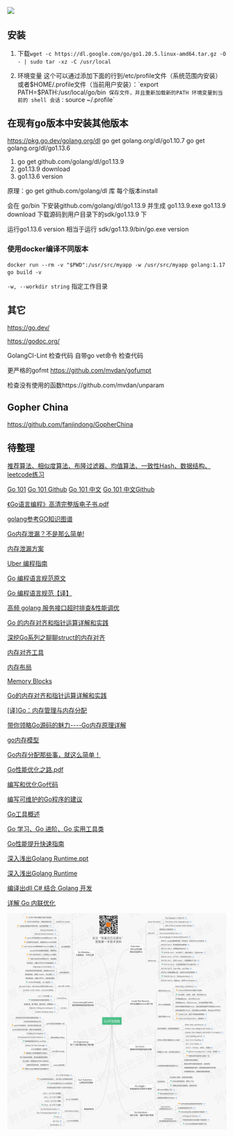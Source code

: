 
![](https://github.com/polaris1119/golangweekly/raw/master/docs/imgs/issue054/history-of-go.png)


## 安装
1. 下载`wget -c https://dl.google.com/go/go1.20.5.linux-amd64.tar.gz -O - | sudo tar -xz -C /usr/local`

2. 环境变量
这个可以通过添加下面的行到/etc/profile文件（系统范围内安装）或者$HOME/.profile文件（当前用户安装）：`export PATH=$PATH:/usr/local/go/bin`
保存文件，并且重新加载新的PATH 环境变量到当前的 shell 会话：`source ~/.profile`

## 在现有go版本中安装其他版本
https://pkg.go.dev/golang.org/dl
go get golang.org/dl/go1.10.7
go get golang.org/dl/go1.13.6

1. go get github.com/golang/dl/go1.13.9
2. go1.13.9 download 
3. go1.13.6 version

原理：go get github.com/golang/dl 库
每个版本install

会在 go/bin 下安装github.com/golang/dl/go1.13.9 并生成 go1.13.9.exe
go1.13.9 download 下载源码到用户目录下的sdk/go1.13.9 下

运行go1.13.6 version 相当于运行 sdk/go1.13.9/bin/go.exe version
### 使用docker编译不同版本
`docker run --rm -v "$PWD":/usr/src/myapp -w /usr/src/myapp golang:1.17 go build -v`

`-w, --workdir string`       指定工作目录

## 其它
https://go.dev/

https://godoc.org/

GolangCI-Lint 检查代码
自带go vet命令 检查代码

更严格的gofmt https://github.com/mvdan/gofumpt

检查没有使用的函数https://github.com/mvdan/unparam

## Gopher China
https://github.com/fanjindong/GopherChina

## 待整理

[推荐算法、相似度算法、布隆过滤器、均值算法、一致性Hash、数据结构、leetcode练习](https://github.com/hwholiday/algorithm_coding)

[Go 101](https://go101.org/article/101.html)
[Go 101 Github](https://github.com/go101/go101)
[Go 101 中文](https://gfw.go101.org)
[Go 101 中文Github](https://github.com/golang101/golang101)

[《Go语言编程》高清完整版电子书.pdf](../files/go/《Go语言编程》高清完整版电子书.pdf)

[golang参考GO知识图谱](https://www.toutiao.com/a1653862521797643)

[Go内存泄漏？不是那么简单!](https://colobu.com/2019/08/28/go-memory-leak-i-dont-think-so/)

[内存泄漏方案](https://go101.org/article/memory-leaking.html)

[Uber 编程指南](https://github.com/uber-go/guide)

[Go 编程语言规范原文](https://golang.org/ref/spec)

[Go 编程语言规范【译】](https://moego.me/golang_spec.html)

[高频 golang 服务接口超时排查&性能调优](https://mp.weixin.qq.com/s/rDjTqqR0q4VTSQrYFzbR7w)

[Go 的内存对齐和指针运算详解和实践](https://learnku.com/articles/39255)

[深挖Go系列之聊聊struct的内存对齐](https://mp.weixin.qq.com/s/TzY7aWbKtikQpfIySkJeQQ)

[内存对齐工具](https://github.com/dominikh/go-tools)

[内存布局](https://gfw.go101.org/article/memory-layout.html)

[Memory Blocks](https://go101.org/article/memory-block.html)

[Go的内存对齐和指针运算详解和实践](https://www.cnblogs.com/sy270321/p/12205435.html)

[[译]Go：内存管理与内存分配](https://juejin.im/post/5ddcdc5df265da05c33fcad2)

[带你领略Go源码的魅力----Go内存原理详解](https://juejin.im/post/5ddcf31751882572d8212481)

[go内存模型](https://cloud.tencent.com/developer/article/1359184)

[Go内存分配那些事，就这么简单！](https://www.cnblogs.com/shijingxiang/articles/11466957.html)

[Go性能优化之路.pdf](../files/go/Go性能优化之路.pdf)

[编写和优化Go代码](https://github.com/dgryski/go-perfbook/blob/master/performance-zh.md)

[编写可维护的Go程序的建议](https://dave.cheney.net/practical-go/presentations/qcon-china.html)

[Go工具概述](https://www.alexedwards.net/blog/an-overview-of-go-tooling)

[Go 学习、Go 进阶、Go 实用工具类](https://github.com/hwholiday/learning_tools)

[Go性能提升快速指南](https://stephen.sh/posts/quick-go-performance-improvements)

[深入浅出Golang Runtime.ppt](../files/go/gopher-meetup-深入浅出Golang-Runtime-yifhao-full.pptx)

[深入浅出Golang Runtime](https://www.acao.cn/course/program/402.html)

[编译出dll C# 结合 Golang 开发](https://www.cnblogs.com/timeddd/p/11731160.html)

[详解 Go 内联优化](https://mp.weixin.qq.com/s/89QLSqGzH0yUM6cO6V4zmQ)

![](img/go.jpg)




